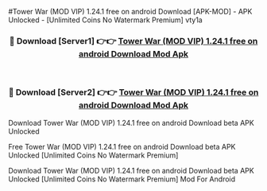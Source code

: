 #Tower War (MOD VIP) 1.24.1 free on android Download [APK-MOD] - APK Unlocked - [Unlimited Coins No Watermark Premium] vty1a



<div align="center">

<h3>🔴 Download [Server1] 👉👉 <a href="https://momento.my/?title=Tower_War_(MOD_VIP)_1.24.1_free_on_android_Download">Tower War (MOD VIP) 1.24.1 free on android Download Mod Apk</a></h3><br>

<h3>🔴 Download [Server2] 👉👉 <a href="https://momento.my/?title=Tower_War_(MOD_VIP)_1.24.1_free_on_android_Download">Tower War (MOD VIP) 1.24.1 free on android Download Mod Apk</a></h3>
</div>



Download Tower War (MOD VIP) 1.24.1 free on android Download beta APK Unlocked

Free Tower War (MOD VIP) 1.24.1 free on android Download beta APK Unlocked [Unlimited Coins No Watermark Premium]

Download Tower War (MOD VIP) 1.24.1 free on android Download beta APK Unlocked [Unlimited Coins No Watermark Premium] Mod For Android
